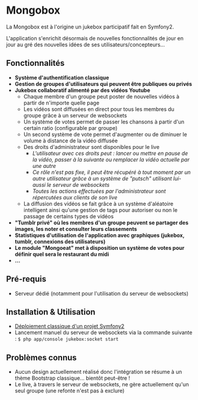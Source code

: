 # Mongobox

La Mongobox est à l'origine un jukebox participatif fait en Symfony2.

L'application s'enrichit désormais de nouvelles fonctionnalités de jour en jour au gré des nouvelles idées de ses utilisateurs/concepteurs...

## Fonctionnalités
  * **Système d'authentification classique**
  * **Gestion de groupes d'utilisateurs qui peuvent être publiques ou privés**
  * **Jukebox collaboratif alimenté par des vidéos Youtube**
    * Chaque membre d'un groupe peut poster de nouvelles vidéos à partir de n'importe quelle page
    * Les vidéos sont diffusées en direct pour tous les membres du groupe grâce à un serveur de websockets
    * Un système de votes permet de passer les chansons à partir d'un certain ratio (configurable par groupe)
    * Un second système de vote permet d'augmenter ou de diminuer le volume à distance de la vidéo diffusée
    * Des droits d'administrateur sont disponibles pour le live
      * *L'utilisateur avec ces droits peut : lancer ou mettre en pause de la vidéo, passer à la suivante ou remplacer la vidéo actuelle par une autre*
      * *Ce rôle n'est pas fixe, il peut être récupéré à tout moment par un autre utilisateur grâce à un système de "putsch" utilisant lui-aussi le serveur de websockets*
      * *Toutes les actions effectuées par l'administrateur sont répercutées aux clients de son live*
    * La diffusion des vidéos se fait grâce à un système d'aléatoire intelligent ainsi qu'une gestion de tags pour autoriser ou non le passage de certains types de vidéos
  * **"Tumblr privé" où les membres d'un groupe peuvent se partager des images, les noter et consulter leurs classements**
  * **Statistiques d'utilisation de l'application avec graphiques (jukebox, tumblr, connexions des utilisateurs)**
  * **Le module "Mongoeat" met à disposition un système de votes pour définir quel sera le restaurant du midi**
  * **...**

## Pré-requis
  * Serveur dédié (notamment pour l'utilisation du serveur de websockets)

## Installation & Utilisation
  * [Déploiement classique d'un projet Symfony2](http://symfony.com/doc/master/cookbook/deployment-tools.html)
  * Lancement manuel du serveur de websockets via la commande suivante : <code>$ php app/console jukebox:socket start</code>

## Problèmes connus
  * Aucun design actuellement réalisé donc l'intégration se résume à un thème Bootstrap classique... bientôt peut-être !
  * Le live, à travers le serveur de websockets, ne gère actuellement qu'un seul groupe (une refonte n'est pas à exclure)
